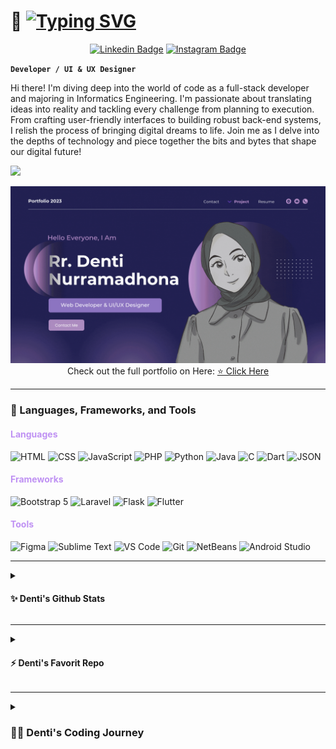 # 💜 [![Typing SVG](https://readme-typing-svg.demolab.com?font=DM+Serif+Display&size=25&pause=1000&color=70a5fd&background=7B85FF00&vCenter=true&random=false&width=435&height=25&lines=Rr.+Denti+Nurramadhona)](https://git.io/typing-svg)
<div align="center">
    
[![Linkedin Badge](https://img.shields.io/badge/LinkedIn-0077B5?style=for-the-badge&logo=linkedin&logoColor=white)](https://www.linkedin.com/in/rr-denti-nurramadhona-436b3b172/)
[![Instagram Badge](https://img.shields.io/badge/Instagram-FF8C00?style=for-the-badge&logo=instagram&logoColor=white)](https://www.instagram.com/rrdenti/)
    

</div>

**`Developer / UI & UX Designer`**

Hi there! I'm diving deep into the world of code as a full-stack developer and majoring in Informatics Engineering. I'm passionate about translating ideas into reality and tackling every challenge from planning to execution. From crafting user-friendly interfaces to building robust back-end systems, I relish the process of bringing digital dreams to life. Join me as I delve into the depths of technology and piece together the bits and bytes that shape our digital future!


![](https://komarev.com/ghpvc/?username=rrdentin&style=flat-square&color=bf91f3)
<div align="center">

[![GIF animation preview](assets/nice.gif)](https://www.canva.com/design/DAF2j8Jlckk/VQxofPWVuzUKZj4UhW6lrg/view?utm_content=DAF2j8Jlckk&utm_campaign=designshare&utm_medium=link&utm_source=editor#1)
Check out the full portfolio on Here:  [⭐ Click Here](https://www.canva.com/design/DAF2j8Jlckk/VQxofPWVuzUKZj4UhW6lrg/view?utm_content=DAF2j8Jlckk&utm_campaign=designshare&utm_medium=link&utm_source=editor#1)
</div>


---

### 🧰 Languages, Frameworks, and Tools

#### <span style="color:#bf91f3;">Languages</span>
![HTML](https://img.shields.io/badge/HTML-E34F26?style=for-the-badge&logo=html5&logoColor=white)
![CSS](https://img.shields.io/badge/CSS-1572B6?style=for-the-badge&logo=css3&logoColor=white)
![JavaScript](https://img.shields.io/badge/JavaScript-F7DF1E?style=for-the-badge&logo=javascript&logoColor=black)
![PHP](https://img.shields.io/badge/PHP-777BB4?style=for-the-badge&logo=php&logoColor=white)
![Python](https://img.shields.io/badge/Python-3776AB?style=for-the-badge&logo=python&logoColor=white)
![Java](https://img.shields.io/badge/Java-007396?style=for-the-badge&logo=java&logoColor=white)
![C](https://img.shields.io/badge/C-A8B9CC?style=for-the-badge&logo=c&logoColor=white)
![Dart](https://img.shields.io/badge/Dart-0175C2?style=for-the-badge&logo=dart&logoColor=white)
![JSON](https://img.shields.io/badge/Json-F08000?style=for-the-badge&logo=json&logoColor=white)


#### <span style="color:#bf91f3;">Frameworks</span>
![Bootstrap 5](https://img.shields.io/badge/Bootstrap-563D7C?style=for-the-badge&logo=bootstrap&logoColor=white)
![Laravel](https://img.shields.io/badge/Laravel-FF2D20?style=for-the-badge&logo=laravel&logoColor=white)
![Flask](https://img.shields.io/badge/Flask-000000?style=for-the-badge&logo=flask&logoColor=white)
![Flutter](https://img.shields.io/badge/Flutter-02569B?style=for-the-badge&logo=flutter&logoColor=white)


#### <span style="color:#bf91f3;">Tools</span>
![Figma](https://img.shields.io/badge/Figma-F24E1E?style=for-the-badge&logo=figma&logoColor=white)
![Sublime Text](https://img.shields.io/badge/Sublime_Text-FF9800?style=for-the-badge&logo=sublime-text&logoColor=white)
![VS Code](https://img.shields.io/badge/VS_Code-007ACC?style=for-the-badge&logo=visual-studio-code&logoColor=white)
![Git](https://img.shields.io/badge/Git-F05032?style=for-the-badge&logo=git&logoColor=white)
![NetBeans](https://img.shields.io/badge/NetBeans-1B6AC6?style=for-the-badge&logo=apache-netbeans-ide&logoColor=white)
![Android Studio](https://img.shields.io/badge/Android_Studio-3DDC84?style=for-the-badge&logo=android-studio&logoColor=white)
<br />

<hr>
<details>
<summary>
    <h4>✨ Denti's Github Stats</h4>
  </summary>
<a href="https://github.com/anuraghazra/github-readme-stats"><img align="center" src="https://github-readme-stats.vercel.app/api?username=rrdentin&show_icons=true&include_all_commits=true&theme=tokyonight&hide_border=true&bg_color=00000000&hide=stars,rank&hide_rank=true" alt="Denti's github stats" /></a>  <a href="https://github.com/anuraghazra/github-readme-stats"><img align="center" src="https://github-readme-stats.vercel.app/api/top-langs/?username=rrdentin&layout=compact&theme=tokyonight&bg_color=00000000&hide_border=true" />
</a> 
</details>

-------
<details>
<summary>
    <h4>⚡ Denti's Favorit Repo</h4>
  </summary>

[![Readme Card](https://github-readme-stats.vercel.app/api/pin/?username=rrdentin&repo=Proyek1Kelompok2_2F&hide=stars&layout=compact&theme=one_dark_pro#gh-dark-mode-only)](https://github.com/rrdentin/Proyek1Kelompok2_2F#gh-dark-mode-only) 

[![Readme Card](https://github-readme-stats.vercel.app/api/pin/?username=rrdentin&repo=Proyek1Kelompok2_2F&hide=stars&layout=compact&theme=catppuccin_latte#gh-light-mode-only)](https://github.com/rrdentin/Proyek1Kelompok2_2F#gh-light-mode-only) 

[![Readme Card](https://github-readme-stats.vercel.app/api/pin/?username=rrdentin&repo=Vocabulary-Notebook&layout=compact&theme=one_dark_pro#gh-dark-mode-only)](https://github.com/rrdentin/Vocabulary-Notebook#gh-dark-mode-only)

[![Readme Card](https://github-readme-stats.vercel.app/api/pin/?username=rrdentin&repo=Vocabulary-Notebook&layout=compact&theme=catppuccin_latte#gh-light-mode-only)](https://github.com/rrdentin/Vocabulary-Notebook#gh-light-mode-only)
</details>

-----
<details>
  <summary>
    <h3>👩‍💻 Denti's Coding Journey</h3>
  </summary>
    <p>
      As an informatics engineering student, my coding journey seamlessly blends technology and creativity. From initial exploration to practical applications, I've crafted solutions with a keen focus on positive social impact. Projects like 'PYP BaliCraft' showcase my commitment to UI/UX design for local craftsmanship promotion. The UI/UX event advertising platform and Sparta Vocabulary Notebook Website demonstrate my problem-solving skills and dedication to educational enhancement. Creating a streamlined student registration system at "PPDB Sekolah Anak Saleh Malang" emphasized the practical applications of technology in education. The 'Pet Adopt' project reflects my commitment to socially impactful initiatives. Additionally, my active participation in boot camps, spanning website development, UI/UX, and mobile development, underscores my proactive approach to continuous learning. Each endeavor contributes to shaping my coding journey, defining me as an informatics engineering student ready for new challenges, particularly in the realms of web development.
    </p>
</details>





